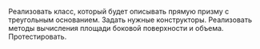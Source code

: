 Реализовать класс, который будет описывать прямую призму с треугольным основанием. Задать нужные конструкторы. Реализовать методы вычисления площади боковой поверхности и объема. Протестировать.
